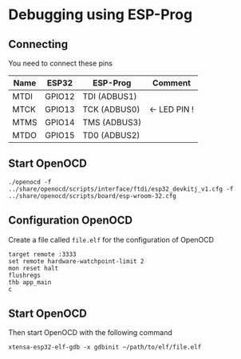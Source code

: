 
# Debugging using ESP-Prog

## Connecting

You need to connect these pins

| Name     | ESP32   | ESP-Prog     | Comment       |
|----------|---------|--------------|---------------|
| MTDI     | GPIO12  | TDI (ADBUS1) |               | 
| MTCK     | GPIO13  | TCK (ADBUS0) | <- LED PIN !  |
| MTMS     | GPIO14  | TMS (ADBUS3) |               |
| MTDO     | GPIO15  | TD0 (ADBUS2) |               |



## Start OpenOCD

`./openocd -f ../share/openocd/scripts/interface/ftdi/esp32_devkitj_v1.cfg -f ../share/openocd/scripts/board/esp-wroom-32.cfg`


## Configuration OpenOCD

Create a file called `file.elf` for the configuration of OpenOCD

```
target remote :3333 
set remote hardware-watchpoint-limit 2 
mon reset halt 
flushregs 
thb app_main 
c
```

## Start OpenOCD

Then start OpenOCD with the following command

`xtensa-esp32-elf-gdb -x gdbinit ~/path/to/elf/file.elf`